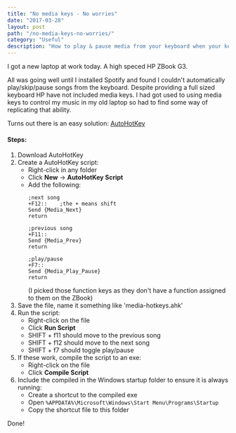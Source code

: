 ```yaml
---
title: "No media keys - No worries"
date: "2017-03-28"
layout: post
path: "/no-media-keys-no-worries/"
category: "Useful"
description: "How to play & pause media from your keyboard when your keyboard doesn't have any media keys"
---
```


I got a new laptop at work today. A high speced HP ZBook G3.

All was going well until I installed Spotify and found I couldn't automatically play/skip/pause songs from the keyboard. 
Despite providing a full sized keyboard HP have not included media keys.
I had got used to using media keys to control my music in my old laptop so had to find some way of replicating that ability.

Turns out there is an easy solution: [AutoHotKey](https://autohotkey.com/)

#### Steps:
1. Download AutoHotKey
2. Create a AutoHotKey script: 
   * Right-click in any folder
   * Click **New** -> **AutoHotKey Script**
   * Add the following:
      ```
      ;next song
      +F12::	;the + means shift
      Send {Media_Next}
      return

      ;previous song
      +F11::
      Send {Media_Prev}
      return

      ;play/pause
      +F7::
      Send {Media_Play_Pause}
      return
      ```
      (I picked those function keys as they don't have a function assigned to them on the ZBook)
3. Save the file, name it something like 'media-hotkeys.ahk'
4. Run the script:
   * Right-click on the file
   * Click **Run Script**
   * SHIFT + f11 should move to the previous song
   * SHIFT + f12 should move to the next song
   * SHIFT + f7 should toggle play/pause
5. If these work, compile the script to an exe:
   * Right-click on the file
   * Click **Compile Script**
6. Include the compiled in the Windows startup folder to ensure it is always running:
   * Create a shortcut to the compiled exe
   * Open ```%APPDATA%\Microsoft\Windows\Start Menu\Programs\Startup```
   * Copy the shortcut file to this folder

Done!

